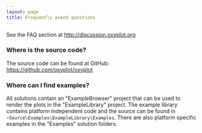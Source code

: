 ```yaml
---
layout: page
title: Frequently asked questions
---
```


See the FAQ section at http://discussion.oxyplot.org

### Where is the source code?

The source code can be found at GitHub: https://github.com/oxyplot/oxyplot

### Where can I find examples?

All solutions contain an "ExampleBrowser" project that can be used to render the plots in the "ExampleLibrary" project.
The example library contains platform independent code and the source can be found in `~Source\Examples\ExampleLibrary\Examples`. There are also platform specific examples in the "Examples" solution folders.

